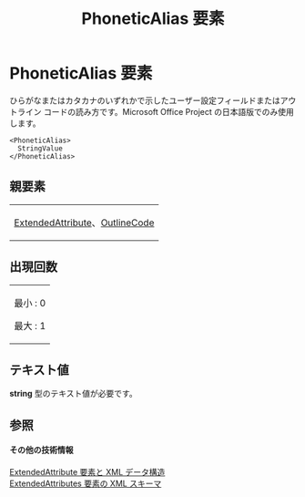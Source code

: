 ﻿---
title: PhoneticAlias 要素
TOCTitle: PhoneticAlias 要素
ms:assetid: c24cb605-d64c-4c24-bcd6-467586275ccd
ms:mtpsurl: https://msdn.microsoft.com/ja-jp/library/Bb968672(v=office.12)
ms:contentKeyID: 16746163
ms.date: 06/30/2008
mtps_version: v=office.12
ms.translationtype: HT
---

# PhoneticAlias 要素

ひらがなまたはカタカナのいずれかで示したユーザー設定フィールドまたはアウトライン コードの読み方です。Microsoft Office Project の日本語版でのみ使用します。

    <PhoneticAlias>
      StringValue
    </PhoneticAlias>

## 親要素

<table>
<colgroup>
<col style="width: 100%" />
</colgroup>
<tbody>
<tr class="odd">
<td><p><a href="extendedattribute-element.md">ExtendedAttribute</a>、<a href="outlinecode-element.md">OutlineCode</a></p></td>
</tr>
</tbody>
</table>


## 出現回数


<table>
<colgroup>
<col style="width: 100%" />
</colgroup>
<tbody>
<tr class="odd">
<td><p>最小 : 0</p>
<p>最大 : 1</p></td>
</tr>
</tbody>
</table>


## テキスト値

**string** 型のテキスト値が必要です。

## 参照

#### その他の技術情報

[ExtendedAttribute 要素と XML データ構造](extendedattribute-elements-and-xml-structure.md)  
[ExtendedAttributes 要素の XML スキーマ](xml-schema-for-the-extendedattributes-element.md)

